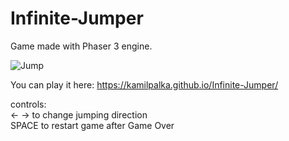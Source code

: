 # Infinite-Jumper
Game made with Phaser 3 engine.

![Jump](https://user-images.githubusercontent.com/49127696/219964884-3ed7f905-528d-4ce1-b031-38aeca1dece5.gif)  

You can play it here: https://kamilpalka.github.io/Infinite-Jumper/  

controls:  
<- -> to change jumping direction  
SPACE to restart game after Game Over  



